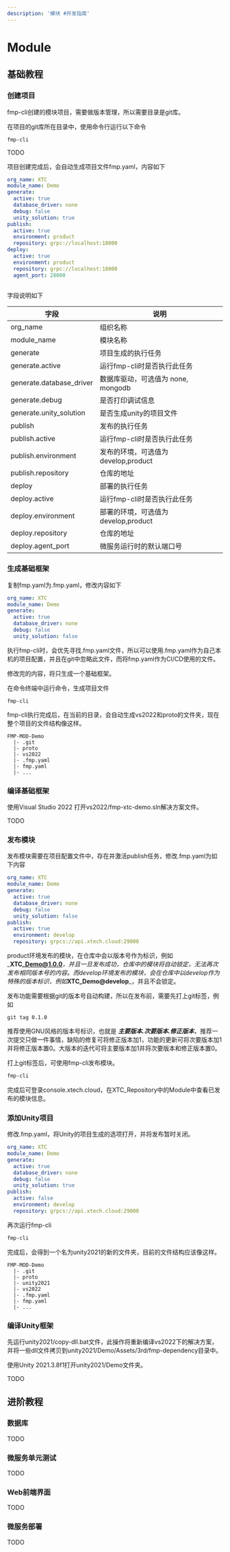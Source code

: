 ```yaml
---
description: '模块 #开发指南'
---
```


# Module

## 基础教程

### 创建项目

fmp-cli创建的模块项目，需要做版本管理，所以需要目录是git库。

在项目的git库所在目录中，使用命令行运行以下命令

```
fmp-cli
```

TODO

项目创建完成后，会自动生成项目文件fmp.yaml，内容如下

```yaml
org_name: XTC
module_name: Demo
generate:
  active: true
  database_driver: none
  debug: false
  unity_solution: true
publish:
  active: true
  environment: product
  repository: grpc://localhost:18000
deploy:
  active: true
  environment: product
  repository: grpc://localhost:18000
  agent_port: 28000
  
```

字段说明如下

| 字段                        | 说明                        |
| ------------------------- | ------------------------- |
| org\_name                 | 组织名称                      |
| module\_name              | 模块名称                      |
| generate                  | 项目生成的执行任务                 |
| generate.active           | 运行fmp-cli时是否执行此任务         |
| generate.database\_driver | 数据库驱动，可选值为 none, mongodb  |
| generate.debug            | 是否打印调试信息                  |
| generate.unity\_solution  | 是否生成unity的项目文件            |
| publish                   | 发布的执行任务                   |
| publish.active            | 运行fmp-cli时是否执行此任务         |
| publish.environment       | 发布的环境，可选值为develop,product |
| publish.repository        | 仓库的地址                     |
| deploy                    | 部署的执行任务                   |
| deploy.active             | 运行fmp-cli时是否执行此任务         |
| deploy.environment        | 部署的环境，可选值为develop,product |
| deploy.repository         | 仓库的地址                     |
| deploy.agent\_port        | 微服务运行时的默认端口号              |

### 生成基础框架

复制fmp.yaml为.fmp.yaml，修改内容如下

```yaml
org_name: XTC
module_name: Demo
generate:
  active: true
  database_driver: none
  debug: false
  unity_solution: false
```

执行fmp-cli时，会优先寻找.fmp.yaml文件，所以可以使用.fmp.yaml作为自己本机的项目配置，并且在git中忽略此文件，而将fmp.yaml作为CI/CD使用的文件。

修改完的内容，将只生成一个基础框架。

在命令终端中运行命令，生成项目文件

```
fmp-cli
```

fmp-cli执行完成后，在当前的目录，会自动生成vs2022和proto的文件夹，现在整个项目的文件结构像这样。

```
FMP-MOD-Demo
  |- .git
  |- proto
  |- vs2022
  |- .fmp.yaml
  |- fmp.yaml
  |- ...
```

### 编译基础框架

使用Visual Studio 2022 打开vs2022/fmp-xtc-demo.sln解决方案文件。

TODO&#x20;



### 发布模块

发布模块需要在项目配置文件中，存在并激活publish任务，修改.fmp.yaml为如下内容

```yaml
org_name: XTC
module_name: Demo
generate:
  active: true
  database_driver: none
  debug: false
  unity_solution: false
publish:
  active: true
  environment: develop
  repository: grpcs://api.xtech.cloud:29000
```

product环境发布的模块，在仓库中会以版本号作为标识，例如_**XTC\_Demo@1.0.0**_，并且一旦发布成功，仓库中的模块将自动锁定，无法再次发布相同版本号的内容。而develop环境发布的模块，会在仓库中以develop作为特殊的版本标识，例如_**XTC\_Demo@develop**_，并且不会锁定。

发布功能需要根据git的版本号自动构建，所以在发布前，需要先打上git标签，例如

```
git tag 0.1.0
```

推荐使用GNU风格的版本号标识，也就是 _**主要版本.次要版本.修正版本**_，推荐一次提交只做一件事情，缺陷的修复可将修正版本加1，功能的更新可将次要版本加1并将修正版本置0。大版本的迭代可将主要版本加1并将次要版本和修正版本置0。

打上git标签后，可使用fmp-cli发布模块。

```bash
fmp-cli
```

完成后可登录console.xtech.cloud，在XTC\_Repository中的Module中查看已发布的模块信息。

### 添加Unity项目

修改.fmp.yaml，将Unity的项目生成的选项打开，并将发布暂时关闭。

```yaml
org_name: XTC
module_name: Demo
generate:
  active: true
  database_driver: none
  debug: false
  unity_solution: true
publish:
  active: false
  environment: develop
  repository: grpcs://api.xtech.cloud:29000
```

再次运行fmp-cli

```bash
fmp-cli
```

完成后，会得到一个名为unity2021的新的文件夹，目前的文件结构应该像这样。

```
FMP-MOD-Demo
  |- .git
  |- proto
  |- unity2021
  |- vs2022
  |- .fmp.yaml
  |- fmp.yaml
  |- ...
```

### 编译Unity框架

先运行unity2021/copy-dll.bat文件，此操作将重新编译vs2022下的解决方案，并将一些dll文件拷贝到unity2021/Demo/Assets/3rd/fmp-dependency目录中。

使用Unity 2021.3.8f1打开unity2021/Demo文件夹。

TODO

## 进阶教程

### 数据库

TODO

### 微服务单元测试

TODO

### Web前端界面

TODO

### 微服务部署

TODO

